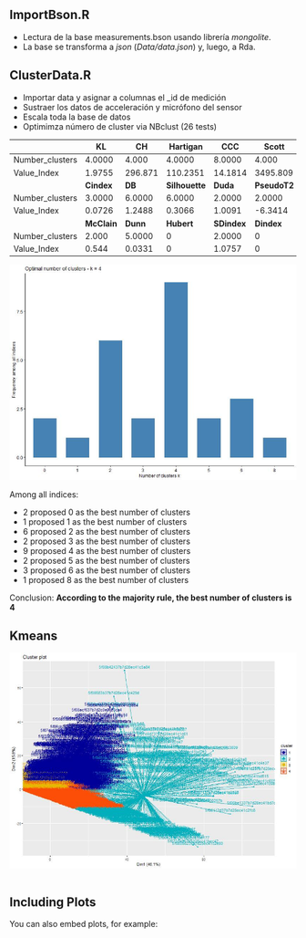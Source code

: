 
## ImportBson.R 
- Lectura de la base measurements.bson usando librería *mongolite*. 
- La base se transforma a *json* (*Data/data.json*) y, luego, a Rda.


## ClusterData.R

- Importar data y asignar a columnas el _id de medición
- Sustraer los datos de acceleración y micrófono del sensor
- Escala toda la base de datos
- Optimimza número de cluster via NBclust (26 tests)

|  |  KL |  CH | Hartigan |    CCC |   Scott  |     Marriot | TrCovW |  TraceW  | Friedman |  Rubin |
| ----------- | ----------- | ----------- | ----------- |----------- | ----------- |----------- | ----------- |----------- | ----------- | ----------- |
| Number_clusters | 4.0000 | 4.000 |  4.0000 | 8.0000 |   4.000 | 4.000000e+00  |     5  |  4.000 |  6.0000 | 4.0000 |
| Value_Index  | 1.9755 | 296.871 | 110.2351 | 14.1814 | 3495.809 | 2.052813e+198 | 1141934 | 6145.621 | 704.2995 | -0.1027 |
|  |  **Cindex** |  **DB** | **Silhouette** |  **Duda** | **PseudoT2** |   **Beale** | **Ratkowsky** | **Ball** | **PtBiserial** | **Frey** |
| Number_clusters | 3.0000 | 6.0000 | 6.0000 | 2.0000 |  2.0000 | 2.0000 |   4.0000 |    3.00  |   4.0000 |  1 |
| Value_Index  | 0.0726 | 1.2488  |   0.3066 | 1.0091 | -6.3414 | -0.6202  |  0.3394 | 15451.51  |   0.3607 |  NA |
|  |  **McClain** |  **Dunn** | **Hubert** | **SDindex** | **Dindex** | **SDbw** | 
| Number_clusters | 2.000 | 5.0000  |    0 | 2.0000   |   0 | 2.0000 |  
| Value_Index  | 0.544 | 0.0331 |   0 |  1.0757 |   0 | 1.0561 |

![Numero cluster optimizado](https://github.com/LeerySpice/SensorDataDMI/blob/master/Cluster/optimz_nb.cluster.png)

Among all indices: 
* 2 proposed  0 as the best number of clusters
* 1 proposed  1 as the best number of clusters
* 6 proposed  2 as the best number of clusters
* 2 proposed  3 as the best number of clusters
* 9 proposed  4 as the best number of clusters
* 2 proposed  5 as the best number of clusters
* 3 proposed  6 as the best number of clusters
* 1 proposed  8 as the best number of clusters

Conclusion: **According to the majority rule, the best number of clusters is  4**

## Kmeans 
![image](https://github.com/LeerySpice/SensorDataDMI/blob/master/Cluster/kmeans_cluster.png)


```{r load}

```

## Including Plots

You can also embed plots, for example:
